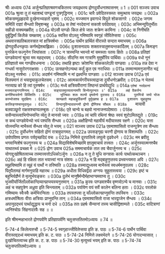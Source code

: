 श्रीः
अध्यायः 074
अर्जुनप्रतिज्ञाश्रवणचकितस्य जयद्रथस्य द्रोणदुर्योधनाश्वासनम् ॥ 1 ॥
001	सञ्जय उवाच 
001a	श्रुत्वा तु तं महाशब्दं पाण्डूनां पुत्रगृद्धिनाम् ।
001c	चारैः प्रवेदितस्त्रस्तः समुत्थाय जयद्रथः ॥
002a	शोकसम्मूढहृदयो दुःखेनाभ्याहतो भृशम् ।
002c	मज्जमान इवागाधे विपुले शोकसागरे ।
002e	जगाम समितिं राज्ञां सैन्धवो विमृशन्बहु ॥
003a	स तेषां नरदेवानां सकाशे पर्यदेवयत् ।
003c	अभिमन्युपितुर्भीतः सव्रीडो वाक्यमब्रवीत् ॥
004a	योऽसौ पाण्डोः किल क्षेत्रे जातः शक्रेण कामिना ।
004c	स निनीषति दुर्बुद्धिर्मां किलैकं यमक्षयम् ॥
005a	स्वस्ति वोऽस्तु गमिष्यामि स्वगृहं जीवितेप्सया ।
005c	अथवास्त्रप्रतिबलास्त्रात मां क्षत्रियर्षभाः ।
005e	पार्थेन प्रार्थितं वीरास्ते सन्दत्त ममाभयम् ॥
006a	द्रोणदुर्योधनकृपाः कर्णमद्रेशबाह्लिकाः ।
006c	दुःशासनादयः शक्तास्त्रातुमप्यन्तकार्दितम् ॥
007a	किमङ्ग पुनरेकेन फल्गुनेन जिघांसता ।
007c	न त्रास्यन्ति भवन्तो मां समस्ताः पतयः क्षितेः ॥
008a	प्रतिज्ञां पाण्डवेयानां श्रुत्वा मम महद्भयम् ।
008c	सीदन्ति मम गात्राणि मुमूर्षोरिव पार्थिवाः ॥
009a	वधो नूनं प्रतिज्ञातो मम गाण्डीवधन्वना ।
009c	तथाहि हृष्टाः क्रोशन्ति शोककालेऽपि पाण्डवाः ॥
010a	तन्न देवा न गन्धर्वा नासुरोरगराक्षसाः ।
010c	उत्सहन्तेऽन्यथा कर्तुं कुत एव नराधिपाः ॥
011a	तस्मान्मामनुजानीत भद्रं वोऽस्तु नरर्षभाः ।
011c	अदर्शनं गमिष्यामि न मां द्रक्ष्यन्ति पाण्डवाः ॥
012	सञ्जय उवाच 
012a	एवं विलपमानं तं भयाद्व्याकुलचेतसम् ।
012c	आत्मकार्यगरीयस्त्वाद्राजा दुर्योधनोऽब्रवीत् ॥
013a	न भेतव्यं नरव्याघ्र को हि त्वां पुरुषर्षभ ।
013c	मध्ये क्षत्रियवीराणां तिष्ठन्तं प्रार्थयेद्युधि ॥
014a	`एतेषां नरदेवानां मत्तमातङ्गगामिनाम् ।
014c	सङ्घातमुपयातानामपि बिभ्येत्पुरन्दरः ॥'
015a	अहं वैकर्तनः कर्णश्चित्रसेनो विविंशतिः ।
015c	भूरिश्रवाः शलः शल्यो वृषसेनो दुरासदः ॥
016a	पुरुमित्रो जयो भोजः काम्भोजश्च सुदक्षिणः ।
016c	सत्यव्रतो महाबाहुर्विकर्णो दुर्मुखश्च ह ॥
017a	दुःशासनः सुबाहुश्च कालिङ्गश्चाप्युदायुधः ।
017c	विन्दानुविन्दावावन्त्यौ द्रोणो द्रौणिश्च सौबलः ॥
018a	`मायावी बलवाञ्छूरो राक्षसश्चाप्यलम्बुसः ।'
018c	एते चान्ये च बहवो नानाजनपदेश्वराः ।
018e	ससैन्यास्त्वाभिगोप्स्यन्ति व्येतु ते मानसो ज्वरः ॥
019a	त्वं चापि रथिनां श्रेष्ठः स्वयं शूरोऽमितद्युते ।
019c	स कथं पाण्डवेयेभ्यो भयं पश्यसि सैन्धव ॥
020a	अक्षौहिण्यो महावीर्य मदीयास्तव रक्षणे ।
020c	यत्ता योत्स्यन्ति माभैस्त्वं सैन्धव व्येतु ते भयम् ॥
021	सञ्जय उवाच 
021a	एवमाश्वासितो राजन्पुत्रेण तव सैन्धवः ।
021c	दुर्योधनेन सहितो द्रोणं रात्रावुपागमत् ॥
022a	उपसङ्गृह्य चरणौ द्रोणाय स विशाम्पतिः ।
022c	उपोपविश्य प्रणतः पर्यपृच्छदिदं वचः ॥
023a	निमित्ते दूरपातित्वे लघुत्वे दृढवेधने ।
023c	मम ब्रवीतु भगवान्विशेषं फल्गुनस्य च ॥
024a	विद्याविशेषमिच्छामि ज्ञातुमाचार्य तत्त्वतः ।
024c	अर्जुनस्यात्मनश्चैव याथातथ्यं प्रचक्ष्व मे ॥
025	द्रोण उवाच 
025a	सममाचार्यकं तात तव चैवार्जुनस्य च ।
025c	योगाद्दुःखोषितत्वाच्च तस्मात्त्वत्तोऽधिकोऽर्जुनः ॥
026a	न तु ते युधि सन्त्रासः कार्यः पार्थात्कथञ्चन ।
026c	अहं हि रक्षिता तात भयात्त्वां नात्र संशयः ॥
027a	न हि मद्बाहुगुप्तस्य प्रभवन्त्यमरा अपि ।
027c	व्यूहयिष्यामि तं व्यूहं यं पार्थो न तरिष्यति ॥
028a	तस्माद्युध्यस्व माभैस्त्वं स्वधर्ममनुपालय ।
028c	पितृपैतामहं मार्गमनुयाहि महारथ ॥
029a	अधीता विधिवद्वेदा अग्नयः सुहुतास्त्वया ।
029c	इष्टं च बहुभिर्यज्ञैर्न ते मृत्युर्भयङ्करः ॥
030a	दुर्लभं मानुषैर्मन्दैर्महाभाग्यमवाप्य तु ।
030c	भुजवीर्यार्जिताँल्लोकान्दिव्यान्प्राप्स्यस्यनुत्तमान् ॥
031a	कुरवः पाण्डवाश्चैव वृष्णयोऽन्ये च मानवाः ।
031c	अहं च सहपुत्रेण अध्रुवा इति चिन्त्यताम् ॥
032a	पर्यायेण वयं सर्वे कालेन बलिना हताः ।
032c	परलोकं गमिष्यामः स्वैःस्वैः कर्मभिरन्विताः ॥
033a	तपस्तप्त्वा तु याँल्लोकान्प्राप्नुवन्ति तपस्विनः ।
033c	क्षत्रधर्माश्रिताः वीराः क्षत्रियाः प्राप्नुवन्ति तान् ॥
034a	एवमाश्वासितो राजा भारद्वाजेन सैन्धवः ।
034c	अपानुदद्भयं पार्थाद्युद्धाय च मनो दधे ॥
035a	ततः प्रहर्षः सैन्यानां तस्य चासीद्विशाम्पते ।
035c	वादित्राणां ध्वनिश्चोग्रः सिंहनादरवैः सह ॥ ॥

इति श्रीमन्महाभारते द्रोणपर्वणि प्रतिज्ञापर्वणि चतुःसप्ततितमोऽध्यायः ॥ 74 ॥

5-74-4 किलेत्यरुचौ ॥ 5-74-5 स्वगृहाज्जीवितेप्सया इति ङ. पाठः ॥ 5-74-6 पार्थेन पार्थिवा वीरास्तद्ददध्वं ममाभयम् इति क. ट. पाठः ॥ 5-74-24 निमित्ते लक्ष्यभेदने ॥ 5-74-26 योगादभ्यासात् । दुःखोचितत्वाच्च इति क. ट. ङ. पाठः ॥ 5-74-30 मृत्युभवं भयम् इति क. पाठः ॥ 5-74-74 चतुःसप्ततितमोऽध्यायः ॥
